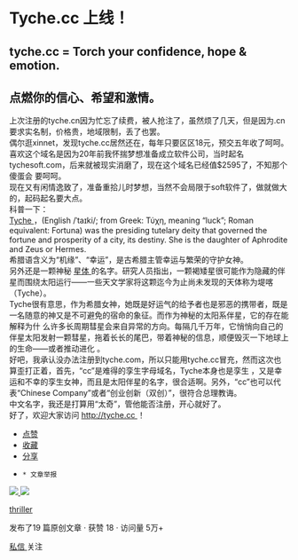# Tyche.cc 上线！

##  tyche.cc = Torch your confidence, hope & emotion.

##  点燃你的信心、希望和激情。

上次注册的tyche.cn因为忙忘了续费，被人抢注了，虽然烦了几天，但是因为.cn要求实名制，价格贵，地域限制，丢了也罢。  
偶尔逛xinnet，发现tyche.cc居然还在，每年只要区区18元，预交五年收了呵呵。  
喜欢这个域名是因为20年前我怀揣梦想准备成立软件公司，当时起名tychesoft.com，后来就被现实消磨了，现在这个域名已经值$2595了，不知那个傻蛋会
要呵呵。  
现在又有闲情逸致了，准备重拾儿时梦想，当然不会局限于soft软件了，做就做大的，起码起名要大点。  
科普一下：  
[ Tyche ](https://en.wikipedia.org/wiki/Tyche) ，(English /ˈtaɪki/; from Greek:
Τύχη, meaning “luck”; Roman equivalent: Fortuna) was the presiding tutelary
deity that governed the fortune and prosperity of a city, its destiny. She is
the daughter of Aphrodite and Zeus or Hermes.  
希腊语含义为“机缘”、“幸运”，是古希腊主管幸运与繁荣的守护女神。  
另外还是一颗神秘 [ 星体 ](http://www.nasa.gov/mission_pages/WISE/news/wise20110218.html)
的名字。研究人员指出，一颗褐矮星很可能作为隐藏的伴星而围绕太阳运行——一些天文学家将这颗迄今为止尚未发现的天体称为堤喀（Tyche）。  
Tyche很有意思，作为希腊女神，她既是好运气的给予者也是邪恶的携带者，既是一名随意的神又是不可避免的宿命的象征。而作为神秘的太阳系伴星，它的存在能解释为什
么许多长周期彗星会来自异常的方向。每隔几千万年，它悄悄向自己的伴星太阳发射一颗彗星，拖着长长的尾巴，带着神秘的信息，顺便毁灭一下地球上的生命——或者推动进化
。  
好吧，我承认没办法注册到tyche.com，所以只能用tyche.cc冒充，然而这次也算歪打正着，首先，“cc”是难得的孪生字母域名，Tyche本身也是孪生
，又是幸运和不幸的孪生女神，而且是太阳伴星的名字，很合适啊。另外，“cc”也可以代表“Chinese
Company”或者“创业创新（双创）”，很符合总理教诲。  
中文名字，我还是打算用“太奇”，管他能否注册，开心就好了。  
好了，欢迎大家访问 [ http://tyche.cc ](http://tyche.cc) ！

  * [ 点赞  ](javascript:;)
  * [ 收藏  ](javascript:;)
  * [ 分享 ](javascript:;)
  *     * 文章举报 

[ ![](https://profile.csdnimg.cn/2/1/1/3_thriller)
![](https://g.csdnimg.cn/static/user-reg-year/1x/20.png)
](https://blog.csdn.net/thriller)

[ thriller ](https://blog.csdn.net/thriller)

发布了19 篇原创文章  ·  获赞 18  ·  访问量 5万+

[ 私信 ](https://im.csdn.net/im/main.html?userName=thriller) 关注


